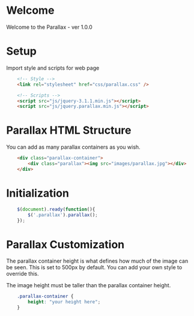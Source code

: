 # Welcome 
Welcome to the Parallax - ver 1.0.0

# Setup
Import style and scripts for web page

```html
    <!-- Style -->
    <link rel="stylesheet" href="css/parallax.css" />

    <!-- Scripts -->
    <script src="js/jquery-3.1.1.min.js"></script>
    <script src="js/jquery.parallax.min.js"></script>
```

# Parallax HTML Structure
You can add as many parallax containers as you wish.

```html
    <div class="parallax-container">
        <div class="parallax"><img src="images/parallax.jpg"></div>
    </div>
```

# Initialization
```javaScript
    $(document).ready(function(){
        $('.parallax').parallax();
    });
```

# Parallax Customization 
The parallax container height is what defines how much of the image can be seen. This is set to 500px by default. You can add your own style to override this.

The image height must be taller than the parallax container height.

```css
    .parallax-container {
        height: "your height here";
    }
```
